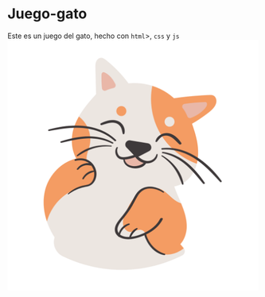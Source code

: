 # Juego-gato
 
Este es un juego del gato, hecho con `html`>, `css` y `js`
![alt text](https://github.com/KarenHernandez08/Juego-gato/blob/main/Juego-gato/gatito.png)
